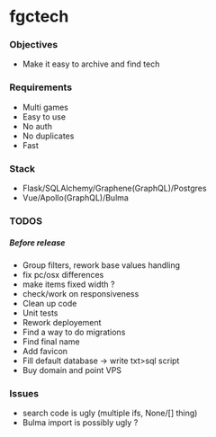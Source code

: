# fgctech

### Objectives

- Make it easy to archive and find tech


### Requirements

- Multi games
- Easy to use
- No auth
- No duplicates
- Fast

### Stack

- Flask/SQLAlchemy/Graphene(GraphQL)/Postgres
- Vue/Apollo(GraphQL)/Bulma

### TODOS

##### Before release

- Group filters, rework base values handling
- fix pc/osx differences
- make items fixed width ?
- check/work on responsiveness
- Clean up code
- Unit tests 
- Rework deployement
- Find a way to do migrations
- Find final name
- Add favicon
- Fill default database -> write txt>sql script
- Buy domain and point VPS

### Issues

- search code is ugly (multiple ifs, None/[] thing)
- Bulma import is possibly ugly ?